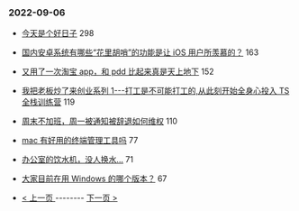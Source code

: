 ### 2022-09-06 
- [今天是个好日子](https://www.v2ex.com/t/877973) 298
- [国内安卓系统有哪些“花里胡哨”的功能是让 iOS 用户所羡慕的？](https://www.v2ex.com/t/877975) 163
- [又用了一次淘宝 app，和 pdd 比起来真是天上地下](https://www.v2ex.com/t/877970) 152
- [我把老板炒了来创业系列 1---打工是不可能打工的,从此刻开始全身心投入 TS 全栈训练营](https://www.v2ex.com/t/877957) 119
- [周末不加班，周一被通知被辞退如何维权](https://www.v2ex.com/t/877949) 110
- [mac 有好用的终端管理工具吗](https://www.v2ex.com/t/877933) 77
- [办公室的饮水机，没人换水...](https://www.v2ex.com/t/877999) 71
- [大家目前在用 Windows 的哪个版本？](https://www.v2ex.com/t/877983) 67 

- [ < 上一页 ](https://github.com/able8/v2ex-hot-record/blob/master/2022-09-05.md) -------- [ 下一页 > ](https://github.com/able8/v2ex-hot-record/blob/master/2022-09-07.md)